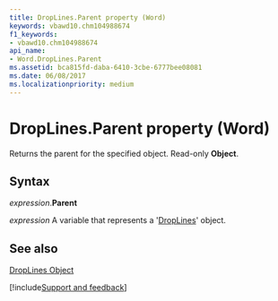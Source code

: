 ```yaml
---
title: DropLines.Parent property (Word)
keywords: vbawd10.chm104988674
f1_keywords:
- vbawd10.chm104988674
api_name:
- Word.DropLines.Parent
ms.assetid: bca815fd-daba-6410-3cbe-6777bee08081
ms.date: 06/08/2017
ms.localizationpriority: medium
---
```



# DropLines.Parent property (Word)

Returns the parent for the specified object. Read-only **Object**.


## Syntax

_expression_.**Parent**

_expression_ A variable that represents a '[DropLines](Word.DropLines.md)' object.


## See also


[DropLines Object](Word.DropLines.md)

[!include[Support and feedback](~/includes/feedback-boilerplate.md)]